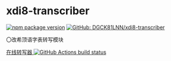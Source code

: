 # xdi8-transcriber

[![npm package version][npm-badge]][npm] [![GitHub: DGCK81LNN/xdi8-transcriber][gh-badge]][gh]

〇改希顶语字表转写模块

[在线转写器 ![GitHub Actions build status][actions-badge]][site]

[npm]: https://npmjs.org/package/xdi8-transcriber
[npm-badge]: https://img.shields.io/npm/v/xdi8-transcriber?label=xdi8-transcriber&logo=npm
[gh]: https://github.com/DGCK81LNN/xdi8-transcriber
[gh-badge]: https://img.shields.io/static/v1?label=GitHub&message=DGCK81LNN/xdi8-transcriber&color=lightgrey&logo=github
[site]: https://dgck81lnn.github.io/xdi8-transcriber/
[actions-badge]: https://img.shields.io/github/workflow/status/DGCK81LNN/xdi8-transcriber/Build%20and%20deploy%20to%20Github%20Pages?logo=github-actions&logoColor=white
